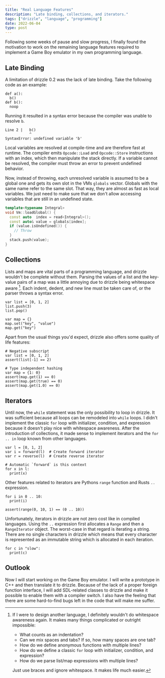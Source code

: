 ```yaml
---
title: "Real Language Features"
description: "Late binding, collections, and iterators."
tags: ["drizzle", "language", "programming"]
date: 2022-06-04
type: post
---
```

Following some weeks of pause and slow progress, I finally found the motivation to work on the remaining language features required to implement a Game Boy emulator in my own programming language.

## Late Binding
A limitation of drizzle 0.2 was the lack of late binding. Take the following code as an example:

```drizzle
def a():
  b()
def b():
  noop
```

Running it resulted in a syntax error because the compiler was unable to resolve `b`.

```
Line 2 |   b()
           ^
SyntaxError: undefined variable 'b'
```

Local variables are resolved at compile-time and are therefore fast at runtime. The compiler emits `Opcode::Load` and `Opcode::Store` instructions with an index, which then manipulate the stack directly. If a variable cannot be resolved, the compiler must throw an error to prevent undefined behavior.

Now, instead of throwing, each unresolved variable is assumed to be a global one and gets its own slot in the VMs `globals` vector. Globals with the same name refer to the same slot. That way, they are almost as fast as local variables. We just need to make sure that we don't allow accessing variables that are still in an undefined state.

```cpp
template<typename Integral>
void Vm::loadGlobal() {
  const auto  index = read<Integral>();
  const auto& value = globals[index];
  if (value.isUndefined()) {
    // Throw
  }
  stack.push(value);
}
```

## Collections
Lists and maps are vital parts of a programming language, and drizzle wouldn't be complete without them. Parsing the values of a list and the key-value pairs of a map was a little annoying due to drizzle being whitespace aware [^1]. Each indent, dedent, and new line must be taken care of, or the parser throws a syntax error.

[^1]: If I were to design another language, I definitely wouldn't do whitespace awareness again. It makes many things complicated or outright impossible:

    - What counts as an indentation?
    - Can we mix spaces and tabs? If so, how many spaces are one tab?
    - How do we define anonymous functions with multiple lines?
    - How do we define a classic `for` loop with initializer, condition, and expression?
    - How do we parse list/map expressions with multiple lines?

    Just use braces and ignore whitespace. It makes life much easier.

```drizzle
var list = [0, 1, 2]
list.push(3)
list.pop()

var map = {}
map.set("key", "value")
map.get("key")
```

Apart from the usual things you'd expect, drizzle also offers some quality of life features:

```drizzle
# Negative subscript
var list = [0, 1, 2]
assert(list[-1] == 2)

# Type independent hashing
var map = {1: 0}
assert(map.get(1) == 0)
assert(map.get(true) == 0)
assert(map.get(1.0) == 0)
```

## Iterators
Until now, the `while` statement was the only possibility to loop in drizzle. It was sufficient because all loops can be remodeled into `while` loops. I didn't implement the classic `for` loop with initializer, condition, and expression because it doesn't play nice with whitespace awareness. After the introduction of collections, it made sense to implement iterators and the `for .. in` loop known from other languages.

```drizzle
var l = [0, 1, 2]
var i = forward(l)  # Create forward iterator
var r = reverse(l)  # Create reverse iterator

# Automatic `forward` is this context
for x in l:
  print(x)
```

Other features related to iterators are Pythons `range` function and Rusts `..` expression.

```drizzle
for i in 0 .. 10:
  print(i)

assert(range(0, 10, 1) == (0 .. 10))
```

Unfortunately, iterators in drizzle are not zero cost like in compiled languages. Using the `..` expression first allocates a `Range` and then a `RangeIterator` object. The worst-case in that regard is iterating a string. There are no single characters in drizzle which means that every character is represented as an immutable string which is allocated in each iteration.

```drizzle
for c in "slow":
  print(c)
```

## Outlook
Now I will start working on the Game Boy emulator. I will write a prototype in C++ and then translate it to drizzle. Because of the lack of a proper foreign function interface, I will add SDL-related classes to drizzle and make it possible to enable them with a compiler switch. I also have the feeling that there are some hard-to-find bugs left in the code that will make me suffer.
